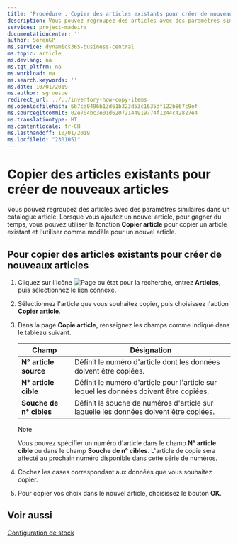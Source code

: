 ```yaml
---
title: 'Procédure : Copier des articles existants pour créer de nouveaux articles'
description: Vous pouvez regroupez des articles avec des paramètres similaires dans un catalogue article. Lorsque vous ajoutez un nouvel article, pour gagner du temps, vous pouvez utiliser **Copier article** pour copier un article existant et l'utiliser comme modèle pour un nouvel article.
services: project-madeira
documentationcenter: ''
author: SorenGP
ms.service: dynamics365-business-central
ms.topic: article
ms.devlang: na
ms.tgt_pltfrm: na
ms.workload: na
ms.search.keywords: ''
ms.date: 10/01/2019
ms.author: sgroespe
redirect_url: ../../inventory-how-copy-items
ms.openlocfilehash: 6b7ca0496b13d61b323d53c1635df122b867c9ef
ms.sourcegitcommit: 02e704bc3e01d62072144919774f1244c42827e4
ms.translationtype: HT
ms.contentlocale: fr-CH
ms.lasthandoff: 10/01/2019
ms.locfileid: "2301051"
---
```

# <a name="copy-existing-items-to-new-items"></a>Copier des articles existants pour créer de nouveaux articles
Vous pouvez regroupez des articles avec des paramètres similaires dans un catalogue article. Lorsque vous ajoutez un nouvel article, pour gagner du temps, vous pouvez utiliser la fonction **Copier article** pour copier un article existant et l'utiliser comme modèle pour un nouvel article.  

## <a name="to-copy-existing-items-to-new-items"></a>Pour copier des articles existants pour créer de nouveaux articles  

1.  Cliquez sur l'icône ![Page ou état pour la recherche](../../media/ui-search/search_small.png "Page ou état pour la recherche"), entrez **Articles**, puis sélectionnez le lien connexe.  
2.  Sélectionnez l'article que vous souhaitez copier, puis choisissez l'action **Copier article**.  
3.  Dans la page **Copie article**, renseignez les champs comme indiqué dans le tableau suivant.  

    |Champ|Désignation|  
    |---------------------------------|---------------------------------------|  
    |**N° article source**|Définit le numéro d'article dont les données doivent être copiées.|  
    |**N° article cible**|Définit le numéro d'article pour l'article sur lequel les données doivent être copiées.|  
    |**Souche de n° cibles**|Définit la souche de numéros d'article sur laquelle les données doivent être copiées.|  

    > [!NOTE]  
    >  Vous pouvez spécifier un numéro d'article dans le champ **N° article cible** ou dans le champ **Souche de n° cibles**. L'article de copie sera affecté au prochain numéro disponible dans cette série de numéros.  

4.  Cochez les cases correspondant aux données que vous souhaitez copier.  
5.  Pour copier vos choix dans le nouvel article, choisissez le bouton **OK**.  

## <a name="see-also"></a>Voir aussi  
[Configuration de stock](../../inventory-setup-inventory.md)
